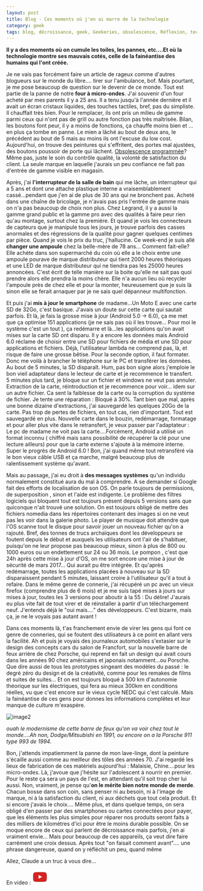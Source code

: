 ```yaml
---
layout: post
title: Blog - Ces moments où j'en ai marre de la technologie
category: geek
tags: blog, décroissance, geek, Geekeries, obsolescence, Réflexion, technologie
---
```

**Il y a des moments où on cumule les toiles, les pannes, etc....Et où la technologie montre ses mauvais cotés, celle de la fainéantise des humains qui l'ont créée.**

Je ne vais pas forcément faire un article de rageux comme d'autres blogueurs sur le monde du libre.... tirer sur l'ambulance, bof. Mais pourtant, je me pose beaucoup de question sur le devenir de ce monde. Tout est partie de la panne de notre **four à micro-ondes**. J'ai souvenir d'un four acheté par mes parents il y a 25 ans. Il a tenu jusqu'à l'année dernière et il avait un écran cristaux liquides, des touches tactiles, bref, pas du simpliste. Il chauffait très bien. Pour le remplacer, ils ont pris un milieu de gamme parmi ceux qui n'ont pas de grill ou autre fonction pas très maîtrisée. Bilan, les boutons font peur, il y a moins de fonctions, ça chauffe moins bien et ... en plus ça tombe en panne. Le mien a lâché au bout de deux ans, le précédent au bout de 5 mais au moins ils ont l'excuse du low cost. Aujourd'hui, on trouve des peintures qui s'effritent, des portes mal ajustées, des boutons poussoir de porte qui lâchent. <a href="http://www.francetvinfo.fr/economie/industrie/une-premiere-plainte-contre-des-cas-d-obsolescence-programmee-en-france_2378317.html#xtor=RSS-3-[lestitres]">Obsolescence programmée</a>? Même pas, juste le soin du contrôle qualité, la volonté de satisfaction du client. La seule marque en laquelle j'aurais un peu confiance ne fait pas d'entrée de gamme visible en magasin.

Après, j'ai **l'interrupteur de la salle de bain** qui me lâche, un interrupteur qui a 5 ans et dont une attache plastique interne a vraisemblablement cassé...pendant que j'en ai de plus de 30 ans qui ne bronchent pas. Acheté dans une chaîne de bricolage, je n'avais pas pris l'entrée de gamme mais on n'a pas beaucoup de choix non plus. Chez Legrand, il y a aussi la gamme grand public et la gamme pro avec des qualités à faire peur rien qu'au montage, surtout chez la première. Et quand je vois les connecteurs de capteurs que je manipule tous les jours, je trouve parfois des casses anormales et des régressions de la qualité pour gagner quelques centimes par pièce. Quand je vois le prix du truc, j'hallucine. Ce week-end je suis allé **changer une ampoule** chez la belle-mère de 78 ans... Comment fait-elle? Elle achète dans son supermarché du coin où elle a le choix entre une ampoule pourave de marque distributeur qui tient 2000 heures théoriques et une LED de marque distributeur qui ne tiendra pas les 25000 heures annoncées. C'est écrit de telle manière sur la boite qu'elle ne sait pas quoi prendre alors elle prendra la moins chère. Elle n'a aucun lieu où recycler l'ampoule près de chez elle et pour la monter, heureusement que je suis là sinon elle se ferait arnaquer par je ne sais quel dépanneur multifonction.

Et puis j'ai **mis à jour le smartphone** de madame...Un Moto E avec une carte SD de 32Go, c'est basique. J'avais un doute sur cette carte qui sautait parfois. Et là, je fais la grosse mise à jour (Android 5.0 -&gt; 6.0), ça me met que ça optimise 151 applications (je ne sais pas où il les trouve... Pour moi le système c'est un tout ), ça redémarre et là...les applications qu'on avait mises sur la carte SD ont disparu. Il y a encore les données mais Android 6.0 réclame de choisir entre une SD pour fichiers de média et une SD pour applications et fichiers. Déjà, l'utilisateur lambda ne comprend pas, là, et risque de faire une grosse bêtise. Pour la seconde option, il faut formater. Donc me voilà à brancher le téléphone sur le PC et transférer les données. Au bout de 5 minutes, la SD disparaît. Hum, pas bon signe alors j'emploie le bon vieil adaptateur dans le lecteur de carte et je recommence le transfert. 5 minutes plus tard, je bloque sur un fichier et windows ne veut pas annuler. Extraction de la carte, réintroduction et je recommence pour voir... idem sur un autre fichier. Ca sent la faiblesse de la carte ou la corruption du système de fichier. Je tente une réparation : Bloqué à 30%. Tant bien que mal, après une bonne dizaine d'extractions, j'ai sauvegardé les quelques 20Go de la carte. Pas trop de pertes de fichiers, en tout cas, rien d'important. Tout est sauvegardé en plus. Nouvelle carte dans le bouzin, redémarrage, formatage et pour aller plus vite dans le retransfert, je veux passer par l'adaptateur : Le pc de madame ne voit pas la carte....Forcément, Android a utilisé un format inconnu ( chiffré mais sans possibilité de récupérer la clé pour une lecture ailleurs) pour que la carte externe s'ajoute à la mémoire interne. Super le progrès de Android 6.0 ! Bon, j'ai quand même tout retransféré via le bon vieux câble USB et ça marche, malgré beaucoup plus de ralentissement système qu'avant.

Mais au passage, j'ai eu droit à **des messages systèmes** qu'un individu normalement constitué aura du mal à comprendre. A se demander si Google fait des efforts de localisation de son OS. On parle toujours de permissions, de superposition , sinon et l'aide est indigente. Le problème des filtres logiciels qui bloquent tout est toujours présent depuis 5 versions sans que quiconque n'ait trouvé une solution. On est toujours obligé de mettre des fichiers nomedia dans les répertoires contenant des images si on ne veut pas les voir dans la galerie photo. Le player de musique doit attendre que l'OS scanne tout le disque pour savoir jouer un nouveau fichier qu'on a rajouté. Bref, des tonnes de trucs archaïques dont les développeurs se foutent depuis le début et auxquels les utilisateurs ont l'air de s'habituer, puisqu'on ne leur propose pas beaucoup mieux, sinon à plus de 800 ou 1000 euros ou un endettement sur 24 ou 36 mois. Le pompon , c'est que 24h après cette mise à jour d'OS, on me sort encore une mise à jour de sécurité de mars 2017... Qui aurait pu être intégrée. Et qu'après redémarrage, toutes les applications placées à nouveau sur la SD disparaissent pendant 5 minutes, laissant croire à l'utilisateur qu'il a tout à refaire. Dans le même genre de connerie, j'ai récupéré un pc avec un vieux firefox (comprendre plus de 6 mois) et je me suis tapé mises à jours sur mises à jour, toutes les 3 versions pour aboutir à la 55 : Du délire! J'aurais eu plus vite fait de tout virer et de réinstaller à partir d'un téléchargement neuf. J'entends déjà le "oui mais...." des développeurs. C'est bizarre, mais ça, je ne le voyais pas autant avant !

Dans ces moments là, t'as franchement envie de virer les gens qui font ce genre de conneries, qui se foutent des utilisateurs à ce point en allant vers la facilité. Ah et puis je voyais des journaleux automobiles s'extasier sur le design des concepts cars du salon de Francfort, sur la nouvelle barre de feux arrière de chez Porsche, qui reprend en fait un design qui avait cours dans les années 90 chez américains et japonais notamment...ou Porsche. Que dire aussi de tous les prototypes singeant des modèles du passé : le degré zéro du design et de la créativité, comme pour les remakes de films et suites de suites... Et on est toujours bloqué à 500 km d'autonomie théorique sur les électriques, qui fera au mieux 300km en conditions réelles, vu que c'est encore sur le vieux cycle NEDC qui c'est calculé. Mais la fainéantise de ces gens pour donnes les informations complètes et leur manque de culture m'exaspère.

![image2](https://filedn.eu/llqi9IBxlYouGRXYG2xlROb/img/2017/dodgestealth.jpg)

*ouah le modernisme de cette barre de feux qu'on va voir chez tout le monde....Ah non, Dodge/Mitsubishi en 1991, ou encore on a la Porsche 911 type 993 de 1994.*

Bon, j'attends impatiemment la panne de mon lave-linge, dont la peinture s'écaille aussi comme au meilleur des tôles des années 70. J'ai regardé les lieux de fabrication de ces matériels aujourd'hui : Malaisie, Chine....pour les micro-ondes. Là, j'avoue que j'hésite sur l'adolescent à nourrir en premier. Pour le reste ça sera un pays de l'est, en attendant qu'il soit trop cher lui aussi. Non, vraiment, je pense qu'**on le mérite bien notre monde de merde**. Chacun bosse dans son coin, sans penser ni au besoin, ni à l'image de marque, ni à la satisfaction du client, ni aux déchets que tout cela produit. Et si encore j'avais le choix.... Même plus, et dans quelque temps, on sera obligé d'en passer par des smartphones ou cartes connectées pour payer, que les éléments les plus simples pour réparer nos produits seront faits à des milliers de kilomètres d'ici pour être le moins durable possible. On se moque encore de ceux qui parlent de décroissance mais parfois, j'en ai vraiment envie... Mais pour beaucoup de ces appareils, ça veut dire faire carrément une croix dessus. Après tout "on faisait comment avant".... une phrase dangereuse, quand on y réfléchit un peu, quand même

Allez, Claude a un truc à vous dire...

En video : [![video](/images/youtube.png)](https://www.youtube.com/watch?v=bhCQn5fEiTs)

